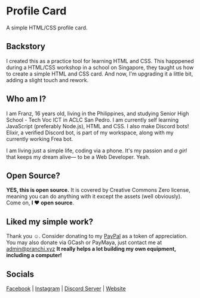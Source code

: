 # Profile Card
A simple HTML/CSS profile card.

## Backstory
I created this as a practice tool for learning HTML and CSS. This happpened during a HTML/CSS workshop in a school on Singapore, they taught us how to create a simple HTML and CSS card. And now, I'm upgrading it a little bit, adding a slight touch and rework.

## Who am I?
I am Franz, 16 years old, living in the Philippines, and studying Senior High School - Tech Voc ICT in ACLC San Pedro. I am currently self learning JavaScript (preferably Node.js), HTML and CSS. I also make Discord bots! Elixir, a verified Discord bot, is part of my workspace, along with my currently working Frea bot.

I am living just a simple life, coding via a phone. It's my passion and *a girl* that keeps my dream alive— to be a Web Developer. Yeah.

## Open Source?
**YES, this is open source.** It is covered by Creative Commons Zero license, meaning you can do anything with it except the assets (well obviously). Come on, **I ❤️ open source**.

## Liked my simple work?
Thank you ☺️. Consider donating to my [PayPal](https://paypal.me/FranzNicPH) as a token of appreciation. You may also donate via GCash or PayMaya, just contact me at admin@pranchi.xyz 
**It really helps a lot building my own equipment, including a computer!**

## Socials
[Facebook](https://www.facebook.com/fraanznic.ph) | 
[Instagram](https://www.instagram.com/fraanznic) | 
[Discord Server](https://discord.gg/CUcZkgCVyK) | 
[Website](https://www.pranchi.xyz) 
